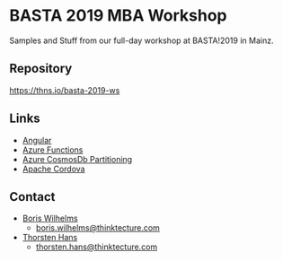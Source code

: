 # BASTA 2019 MBA Workshop

Samples and Stuff from our full-day workshop at BASTA!2019 in Mainz.

## Repository

https://thns.io/basta-2019-ws

## Links

- [Angular](https://angular.io)
- [Azure Functions](https://docs.microsoft.com/en-us/azure/azure-functions/)
- [Azure CosmosDb Partitioning](https://youtu.be/UZiccUhvWKE)
- [Apache Cordova](https://cordova.apache.org/)

## Contact

- [Boris Wilhelms](https://blog.wille-zone.de)
  - boris.wilhelms@thinktecture.com
- [Thorsten Hans](https://thorsten-hans.com)
  - thorsten.hans@thinktecture.com
